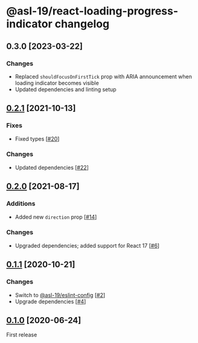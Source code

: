 # @asl-19/react-loading-progress-indicator changelog

## 0.3.0 [2023-03-22]

### Changes

- Replaced `shouldFocusOnFirstTick` prop with ARIA announcement when loading indicator becomes visible
- Updated dependencies and linting setup

## [0.2.1](https://github.com/ASL-19/react-loading-progress-indicator/pulls?q=is%3Apr+milestone%3A0.2.1+is%3Aclosed) [2021-10-13]

### Fixes

- Fixed types [[#20](https://github.com/ASL-19/react-loading-progress-indicator/pull/20)]

### Changes

- Updated dependencies [[#22](https://github.com/ASL-19/react-loading-progress-indicator/pull/22)]

## [0.2.0](https://github.com/ASL-19/react-loading-progress-indicator/pulls?q=is%3Apr+milestone%3A0.2.0+is%3Aclosed) [2021-08-17]

### Additions

- Added new `direction` prop [[#14](https://github.com/ASL-19/react-loading-progress-indicator/pull/14)]

### Changes

- Upgraded dependencies; added support for React 17 [[#6](https://github.com/ASL-19/react-loading-progress-indicator/pull/6)]

## [0.1.1](https://github.com/ASL-19/react-loading-progress-indicator/pulls?q=is%3Apr+milestone%3A0.1.1+is%3Aclosed) [2020-10-21]

### Changes

- Switch to [@asl-19/eslint-config](https://github.com/ASL-19/eslint-config) [[#2](https://github.com/ASL-19/react-loading-progress-indicator/pull/2)]
- Upgrade dependencies [[#4](https://github.com/ASL-19/react-loading-progress-indicator/pull/4)]

## [0.1.0](https://github.com/ASL-19/react-loading-progress-indicator/pulls?q=is%3Apr+milestone%3A0.1.0+is%3Aclosed) [2020-06-24]

First release

